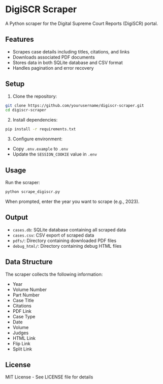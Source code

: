 # DigiSCR Scraper

A Python scraper for the Digital Supreme Court Reports (DigiSCR) portal.

## Features

- Scrapes case details including titles, citations, and links
- Downloads associated PDF documents
- Stores data in both SQLite database and CSV format
- Handles pagination and error recovery

## Setup

1. Clone the repository:
```bash
git clone https://github.com/yourusername/digiscr-scraper.git
cd digiscr-scraper
```

2. Install dependencies:
```bash
pip install -r requirements.txt
```

3. Configure environment:
- Copy `.env.example` to `.env`
- Update the `SESSION_COOKIE` value in `.env`

## Usage

Run the scraper:
```bash
python scrape_digiscr.py
```

When prompted, enter the year you want to scrape (e.g., 2023).

## Output

- `cases.db`: SQLite database containing all scraped data
- `cases.csv`: CSV export of scraped data
- `pdfs/`: Directory containing downloaded PDF files
- `debug_html/`: Directory containing debug HTML files

## Data Structure

The scraper collects the following information:
- Year
- Volume Number
- Part Number
- Case Title
- Citations
- PDF Link
- Case Type
- Date
- Volume
- Judges
- HTML Link
- Flip Link
- Split Link

## License

MIT License - See LICENSE file for details